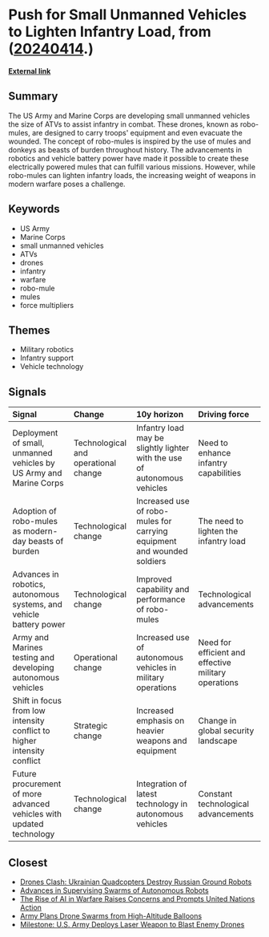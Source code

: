 # __Push for Small Unmanned Vehicles to Lighten Infantry Load__, from ([20240414](https://kghosh.substack.com/p/20240414).)

__[External link](https://www.popularmechanics.com/military/weapons/a46976855/the-army-and-marines-are-both-pursuing-robo-mules/)__



## Summary

The US Army and Marine Corps are developing small unmanned vehicles the size of ATVs to assist infantry in combat. These drones, known as robo-mules, are designed to carry troops' equipment and even evacuate the wounded. The concept of robo-mules is inspired by the use of mules and donkeys as beasts of burden throughout history. The advancements in robotics and vehicle battery power have made it possible to create these electrically powered mules that can fulfill various missions. However, while robo-mules can lighten infantry loads, the increasing weight of weapons in modern warfare poses a challenge.

## Keywords

* US Army
* Marine Corps
* small unmanned vehicles
* ATVs
* drones
* infantry
* warfare
* robo-mule
* mules
* force multipliers

## Themes

* Military robotics
* Infantry support
* Vehicle technology

## Signals

| Signal                                                                  | Change                               | 10y horizon                                                               | Driving force                                        |
|:------------------------------------------------------------------------|:-------------------------------------|:--------------------------------------------------------------------------|:-----------------------------------------------------|
| Deployment of small, unmanned vehicles by US Army and Marine Corps      | Technological and operational change | Infantry load may be slightly lighter with the use of autonomous vehicles | Need to enhance infantry capabilities                |
| Adoption of robo-mules as modern-day beasts of burden                   | Technological change                 | Increased use of robo-mules for carrying equipment and wounded soldiers   | The need to lighten the infantry load                |
| Advances in robotics, autonomous systems, and vehicle battery power     | Technological change                 | Improved capability and performance of robo-mules                         | Technological advancements                           |
| Army and Marines testing and developing autonomous vehicles             | Operational change                   | Increased use of autonomous vehicles in military operations               | Need for efficient and effective military operations |
| Shift in focus from low intensity conflict to higher intensity conflict | Strategic change                     | Increased emphasis on heavier weapons and equipment                       | Change in global security landscape                  |
| Future procurement of more advanced vehicles with updated technology    | Technological change                 | Integration of latest technology in autonomous vehicles                   | Constant technological advancements                  |

## Closest

* [Drones Clash: Ukrainian Quadcopters Destroy Russian Ground Robots](e1c2bc61b45e6587c4cc278532416665)
* [Advances in Supervising Swarms of Autonomous Robots](6dd300585482d1bda14bc77899469c10)
* [The Rise of AI in Warfare Raises Concerns and Prompts United Nations Action](7f25552b9124a4dc3833e782ef331275)
* [Army Plans Drone Swarms from High-Altitude Balloons](4d4f8bb17a5a7e5a852786591e70ffc8)
* [Milestone: U.S. Army Deploys Laser Weapon to Blast Enemy Drones](9ede94d7b77e4a5a6316ba0271d5f561)